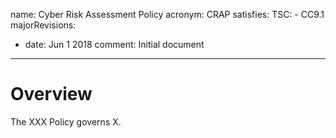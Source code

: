 name: Cyber Risk Assessment Policy
acronym: CRAP
satisfies:
  TSC:
    - CC9.1
majorRevisions:
  - date: Jun 1 2018
    comment: Initial document
---

# Overview

The XXX Policy governs X.

